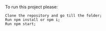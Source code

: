 
To run this project please:

    Clone the repository and go till the folder;
    Run npm install or npm i;
    Run npm start;
